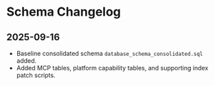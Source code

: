 # Schema Changelog

## 2025-09-16
- Baseline consolidated schema `database_schema_consolidated.sql` added.
- Added MCP tables, platform capability tables, and supporting index patch scripts.
